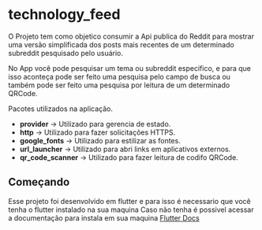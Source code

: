 # technology_feed

 O Projeto tem como objetico consumir a Api publica do Reddit para mostrar uma versão simplificada dos posts mais recentes de um determinado subreddit pesquisado pelo usuário.

No App você pode pesquisar um tema ou subreddit especifico, e para que isso aconteça pode ser feito uma pesquisa pelo campo de busca ou também pode ser feito uma pesquisa por leitura de um determinado QRCode.

Pacotes utilizados na aplicação.
- **provider** -> Utilizado para gerencia de estado.
- **http** -> Utilizado para fazer solicitações HTTPS.
- **google_fonts** -> Utilizado para estilizar as fontes.
- **url_launcher** -> Utilizado para abri links em aplicativos externos.
- **qr_code_scanner** -> Utilizado para fazer leitura de codifo QRCode.

## Começando

Esse projeto foi desenvolvido em flutter e para isso é necessario que você tenha o flutter instalado na sua maquina
Caso não tenha é possivel acessar a documentação para instala em sua maquina [Flutter Docs](https://docs.flutter.dev/get-started/install/windows)

